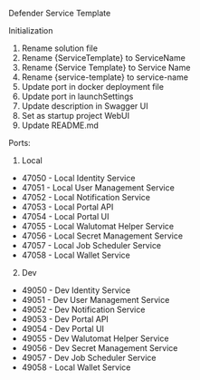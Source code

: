 Defender Service Template

Initialization

1. Rename solution file
2. Rename {ServiceTemplate} to ServiceName
3. Rename {Service Template} to Service Name
4. Rename {service-template} to service-name
5. Update port in docker deployment file
6. Update port in launchSettings
7. Update description in Swagger UI
8. Set as startup project WebUI
9. Update README.md

Ports:

1. Local

- 47050 - Local Identity Service
- 47051 - Local User Management Service
- 47052 - Local Notification Service
- 47053 - Local Portal API
- 47054 - Local Portal UI
- 47055 - Local Walutomat Helper Service
- 47056 - Local Secret Management Service
- 47057 - Local Job Scheduler Service
- 47058 - Local Wallet Service

2. Dev

- 49050 - Dev Identity Service
- 49051 - Dev User Management Service
- 49052 - Dev Notification Service
- 49053 - Dev Portal API
- 49054 - Dev Portal UI
- 49055 - Dev Walutomat Helper Service
- 49056 - Dev Secret Management Service
- 49057 - Dev Job Scheduler Service
- 49058 - Local Wallet Service
